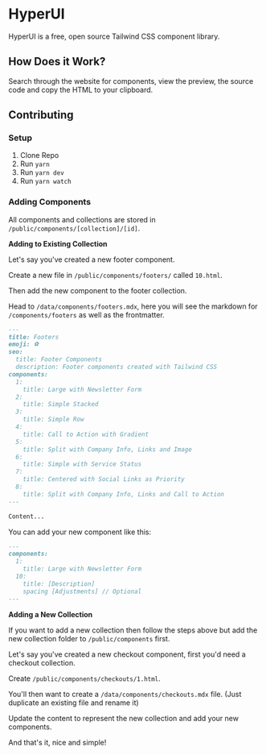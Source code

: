 # HyperUI

HyperUI is a free, open source Tailwind CSS component library.

## How Does it Work?

Search through the website for components, view the preview, the source code and copy the HTML to your clipboard.

## Contributing

### Setup

1. Clone Repo
2. Run `yarn`
3. Run `yarn dev`
4. Run `yarn watch`

### Adding Components

All components and collections are stored in `/public/components/[collection]/[id]`.

**Adding to Existing Collection**

Let's say you've created a new footer component.

Create a new file in `/public/components/footers/` called `10.html`.

Then add the new component to the footer collection.

Head to `/data/components/footers.mdx`, here you will see the markdown for `/components/footers` as well as the frontmatter.

```md
---
title: Footers
emoji: ⚽️
seo:
  title: Footer Components
  description: Footer components created with Tailwind CSS
components:
  1:
    title: Large with Newsletter Form
  2:
    title: Simple Stacked
  3:
    title: Simple Row
  4:
    title: Call to Action with Gradient
  5:
    title: Split with Company Info, Links and Image
  6:
    title: Simple with Service Status
  7:
    title: Centered with Social Links as Priority
  8:
    title: Split with Company Info, Links and Call to Action
---

Content...
```

You can add your new component like this:

```md
---
components:
  1:
    title: Large with Newsletter Form
  10:
    title: [Description]
    spacing [Adjustments] // Optional
---
```

**Adding a New Collection**

If you want to add a new collection then follow the steps above but add the new collection folder to `/public/components` first.

Let's say you've created a new checkout component, first you'd need a checkout collection.

Create `/public/components/checkouts/1.html`.

You'll then want to create a `/data/components/checkouts.mdx` file. (Just duplicate an existing file and rename it)

Update the content to represent the new collection and add your new components.

And that's it, nice and simple!
